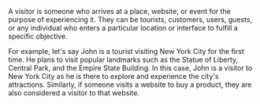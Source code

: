 

A visitor is someone who arrives at a place, website, or event for the purpose of experiencing it. They can be tourists, customers, users, guests, or any individual who enters a particular location or interface to fulfill a specific objective.

For example, let's say John is a tourist visiting New York City for the first time. He plans to visit popular landmarks such as the Statue of Liberty, Central Park, and the Empire State Building. In this case, John is a visitor to New York City as he is there to explore and experience the city's attractions. Similarly, if someone visits a website to buy a product, they are also considered a visitor to that website.